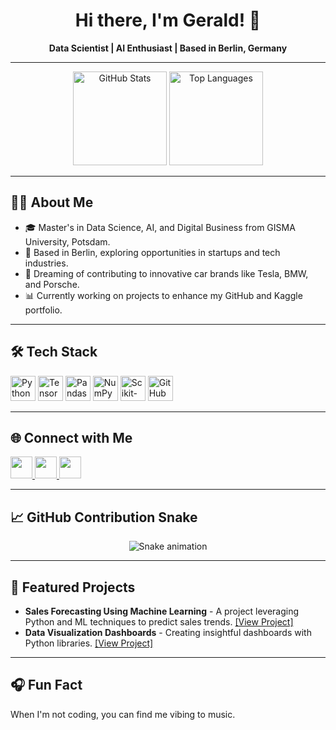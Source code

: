 <h1 align="center">Hi there, I'm Gerald! 👋</h1>
<p align="center">
  <b>Data Scientist | AI Enthusiast | Based in Berlin, Germany</b>
</p>

---

<div align="center">
  <img src="https://github-readme-stats.vercel.app/api?username=geraldtomy&show_icons=true&theme=radical&hide_border=false" alt="GitHub Stats" height="150"/>
  <img src="https://github-readme-stats.vercel.app/api/top-langs/?username=geraldtomy&layout=compact&theme=radical&hide_border=false" alt="Top Languages" height="150"/>
</div>

---

<h2>👨‍💻 About Me</h2>
<ul>
  <li>🎓 Master's in Data Science, AI, and Digital Business from GISMA University, Potsdam.</li>
  <li>📍 Based in Berlin, exploring opportunities in startups and tech industries.</li>
  <li>🚗 Dreaming of contributing to innovative car brands like Tesla, BMW, and Porsche.</li>
  <li>📊 Currently working on projects to enhance my GitHub and Kaggle portfolio.</li>
</ul>

---

<h2>🛠️ Tech Stack</h2>
<div>
  <img src="https://cdn.jsdelivr.net/gh/devicons/devicon/icons/python/python-original.svg" height="40" alt="Python"/>
  <img src="https://cdn.jsdelivr.net/gh/devicons/devicon/icons/tensorflow/tensorflow-original.svg" height="40" alt="TensorFlow"/>
  <img src="https://cdn.jsdelivr.net/gh/devicons/devicon/icons/pandas/pandas-original.svg" height="40" alt="Pandas"/>
  <img src="https://cdn.jsdelivr.net/gh/devicons/devicon/icons/numpy/numpy-original.svg" height="40" alt="NumPy"/>
  <img src="https://upload.wikimedia.org/wikipedia/commons/0/05/Scikit_learn_logo_small.svg" height="40" alt="Scikit-learn"/>
  <img src="https://cdn.jsdelivr.net/gh/devicons/devicon/icons/github/github-original.svg" height="40" alt="GitHub"/>
</div>

---

<h2>🌐 Connect with Me</h2>
<div>
  <a href="https://www.kaggle.com/geraldtomy" target="_blank">
    <img src="https://img.shields.io/badge/Kaggle-20BEFF?logo=kaggle&logoColor=white&style=for-the-badge" height="35"/>
  </a>
  <a href="https://www.linkedin.com/in/geraldtomy" target="_blank">
    <img src="https://img.shields.io/badge/LinkedIn-0077B5?logo=linkedin&logoColor=white&style=for-the-badge" height="35"/>
  </a>
  <a href="mailto:geraldtomy@gmail.com" target="_blank">
    <img src="https://img.shields.io/badge/Gmail-D14836?logo=gmail&logoColor=white&style=for-the-badge" height="35"/>
  </a>
</div>

---

<h2>📈 GitHub Contribution Snake</h2>
<p align="center">
  <img src="https://raw.githubusercontent.com/geraldtomy/geraldtomy/output/snake.svg" alt="Snake animation"/>
</p>

---

<h2>📌 Featured Projects</h2>
<ul>
  <li><b>Sales Forecasting Using Machine Learning</b> - A project leveraging Python and ML techniques to predict sales trends. <a href="https://github.com/geraldtomy/sales-forecasting">[View Project]</a></li>
  <li><b>Data Visualization Dashboards</b> - Creating insightful dashboards with Python libraries. <a href="https://github.com/geraldtomy/data-visualization">[View Project]</a></li>
</ul>

---

<h2>🎧 Fun Fact</h2>
<p>When I'm not coding, you can find me vibing to music.</p>

